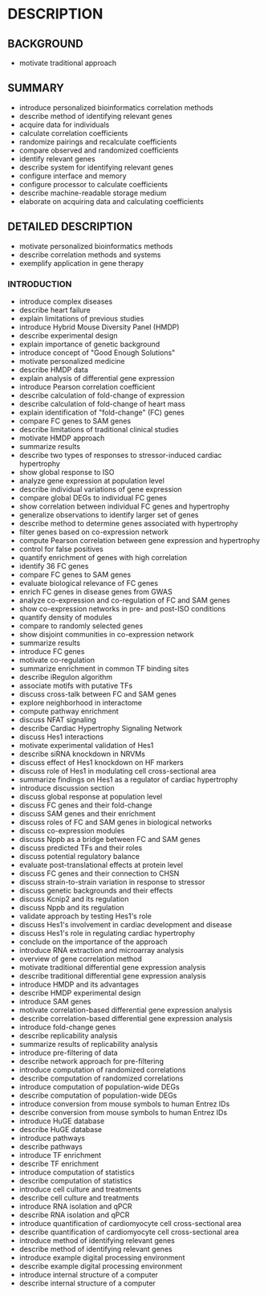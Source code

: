 # DESCRIPTION

## BACKGROUND

- motivate traditional approach

## SUMMARY

- introduce personalized bioinformatics correlation methods
- describe method of identifying relevant genes
- acquire data for individuals
- calculate correlation coefficients
- randomize pairings and recalculate coefficients
- compare observed and randomized coefficients
- identify relevant genes
- describe system for identifying relevant genes
- configure interface and memory
- configure processor to calculate coefficients
- describe machine-readable storage medium
- elaborate on acquiring data and calculating coefficients

## DETAILED DESCRIPTION

- motivate personalized bioinformatics methods
- describe correlation methods and systems
- exemplify application in gene therapy

### INTRODUCTION

- introduce complex diseases
- describe heart failure
- explain limitations of previous studies
- introduce Hybrid Mouse Diversity Panel (HMDP)
- describe experimental design
- explain importance of genetic background
- introduce concept of "Good Enough Solutions"
- motivate personalized medicine
- describe HMDP data
- explain analysis of differential gene expression
- introduce Pearson correlation coefficient
- describe calculation of fold-change of expression
- describe calculation of fold-change of heart mass
- explain identification of "fold-change" (FC) genes
- compare FC genes to SAM genes
- describe limitations of traditional clinical studies
- motivate HMDP approach
- summarize results
- describe two types of responses to stressor-induced cardiac hypertrophy
- show global response to ISO
- analyze gene expression at population level
- describe individual variations of gene expression
- compare global DEGs to individual FC genes
- show correlation between individual FC genes and hypertrophy
- generalize observations to identify larger set of genes
- describe method to determine genes associated with hypertrophy
- filter genes based on co-expression network
- compute Pearson correlation between gene expression and hypertrophy
- control for false positives
- quantify enrichment of genes with high correlation
- identify 36 FC genes
- compare FC genes to SAM genes
- evaluate biological relevance of FC genes
- enrich FC genes in disease genes from GWAS
- analyze co-expression and co-regulation of FC and SAM genes
- show co-expression networks in pre- and post-ISO conditions
- quantify density of modules
- compare to randomly selected genes
- show disjoint communities in co-expression network
- summarize results
- introduce FC genes
- motivate co-regulation
- summarize enrichment in common TF binding sites
- describe iRegulon algorithm
- associate motifs with putative TFs
- discuss cross-talk between FC and SAM genes
- explore neighborhood in interactome
- compute pathway enrichment
- discuss NFAT signaling
- describe Cardiac Hypertrophy Signaling Network
- discuss Hes1 interactions
- motivate experimental validation of Hes1
- describe siRNA knockdown in NRVMs
- discuss effect of Hes1 knockdown on HF markers
- discuss role of Hes1 in modulating cell cross-sectional area
- summarize findings on Hes1 as a regulator of cardiac hypertrophy
- introduce discussion section
- discuss global response at population level
- discuss FC genes and their fold-change
- discuss SAM genes and their enrichment
- discuss roles of FC and SAM genes in biological networks
- discuss co-expression modules
- discuss Nppb as a bridge between FC and SAM genes
- discuss predicted TFs and their roles
- discuss potential regulatory balance
- evaluate post-translational effects at protein level
- discuss FC genes and their connection to CHSN
- discuss strain-to-strain variation in response to stressor
- discuss genetic backgrounds and their effects
- discuss Kcnip2 and its regulation
- discuss Nppb and its regulation
- validate approach by testing Hes1's role
- discuss Hes1's involvement in cardiac development and disease
- discuss Hes1's role in regulating cardiac hypertrophy
- conclude on the importance of the approach
- introduce RNA extraction and microarray analysis
- overview of gene correlation method
- motivate traditional differential gene expression analysis
- describe traditional differential gene expression analysis
- introduce HMDP and its advantages
- describe HMDP experimental design
- introduce SAM genes
- motivate correlation-based differential gene expression analysis
- describe correlation-based differential gene expression analysis
- introduce fold-change genes
- describe replicability analysis
- summarize results of replicability analysis
- introduce pre-filtering of data
- describe network approach for pre-filtering
- introduce computation of randomized correlations
- describe computation of randomized correlations
- introduce computation of population-wide DEGs
- describe computation of population-wide DEGs
- introduce conversion from mouse symbols to human Entrez IDs
- describe conversion from mouse symbols to human Entrez IDs
- introduce HuGE database
- describe HuGE database
- introduce pathways
- describe pathways
- introduce TF enrichment
- describe TF enrichment
- introduce computation of statistics
- describe computation of statistics
- introduce cell culture and treatments
- describe cell culture and treatments
- introduce RNA isolation and qPCR
- describe RNA isolation and qPCR
- introduce quantification of cardiomyocyte cell cross-sectional area
- describe quantification of cardiomyocyte cell cross-sectional area
- introduce method of identifying relevant genes
- describe method of identifying relevant genes
- introduce example digital processing environment
- describe example digital processing environment
- introduce internal structure of a computer
- describe internal structure of a computer


